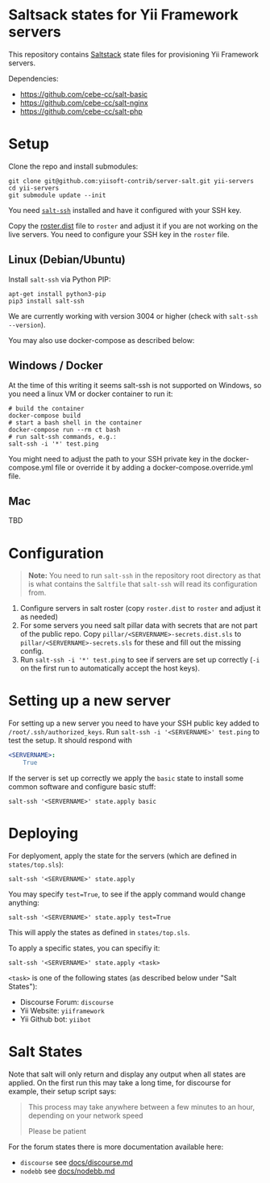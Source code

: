 # Saltsack states for Yii Framework servers

This repository contains [Saltstack](https://saltstack.com/salt-open-source/) state files for provisioning Yii Framework servers.

Dependencies:
- https://github.com/cebe-cc/salt-basic
- https://github.com/cebe-cc/salt-nginx
- https://github.com/cebe-cc/salt-php

# Setup

Clone the repo and install submodules:

    git clone git@github.com:yiisoft-contrib/server-salt.git yii-servers
    cd yii-servers
    git submodule update --init

You need [`salt-ssh`](https://docs.saltstack.com/en/latest/topics/ssh/index.html)
installed and have it configured with your SSH key.
 
Copy the [roster.dist](./roster.dist)  file to `roster` and adjust it if you are not working on the live servers.
You need to configure your SSH key in the `roster` file.

## Linux (Debian/Ubuntu)

Install `salt-ssh` via Python PIP:

    apt-get install python3-pip
    pip3 install salt-ssh

We are currently working with version 3004 or higher (check with `salt-ssh --version`).

You may also use docker-compose as described below:

## Windows / Docker

At the time of this writing it seems salt-ssh is not supported on Windows, so you need a linux VM or docker container to run it:

    # build the container
    docker-compose build
    # start a bash shell in the container
    docker-compose run --rm ct bash
    # run salt-ssh commands, e.g.:
    salt-ssh -i '*' test.ping

You might need to adjust the path to your SSH private key in the docker-compose.yml file or override it by adding a docker-compose.override.yml file.

## Mac

TBD


# Configuration

> **Note:** You need to run `salt-ssh` in the repository root directory as that is what contains the `Saltfile` that `salt-ssh` will read its configuration from.

1. Configure servers in salt roster (copy `roster.dist` to `roster` and adjust it as needed)
2. For some servers you need salt pillar data with secrets that are not part of the public repo. Copy `pillar/<SERVERNAME>-secrets.dist.sls` to `pillar/<SERVERNAME>-secrets.sls` for these and fill out the missing config.
3. Run `salt-ssh -i '*' test.ping` to see if servers are set up correctly (`-i` on the first run to automatically accept the host keys).

# Setting up a new server

For setting up a new server you need to have your SSH public key added to `/root/.ssh/authorized_keys`.
Run `salt-ssh -i '<SERVERNAME>' test.ping` to test the setup. It should respond with

```yaml
<SERVERNAME>:
    True
```

If the server is set up correctly we apply the `basic` state to install some common software and configure basic stuff:

    salt-ssh '<SERVERNAME>' state.apply basic

# Deploying

For deplyoment, apply the state for the servers (which are defined in `states/top.sls`):

    salt-ssh '<SERVERNAME>' state.apply

You may specify `test=True`, to see if the apply command would change anything:

    salt-ssh '<SERVERNAME>' state.apply test=True

This will apply the states as defined in `states/top.sls`.

To apply a specific states, you can specifiy it:

    salt-ssh '<SERVERNAME>' state.apply <task>

`<task>` is one of the following states (as described below under "Salt States"):

- Discourse Forum: `discourse`
- Yii Website: `yiiframework`
- Yii Github bot: `yiibot`


# Salt States

Note that salt will only return and display any output when all states are applied.
On the first run this may take a long time, for discourse for example, their setup script says:

> This process may take anywhere between a few minutes to an hour, depending on your network speed
>
> Please be patient

For the forum states there is more documentation available here:

- `discourse` see [docs/discourse.md](docs/discourse.md)
- `nodebb` see [docs/nodebb.md](docs/nodebb.md)

